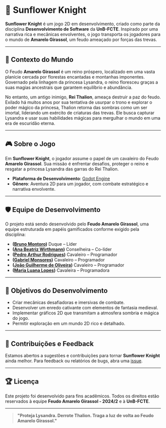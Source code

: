 # 🏰 **Sunflower Knight**  

**Sunflower Knight** é um jogo 2D em desenvolvimento, criado como parte da disciplina **Desenvolvimento de Software** da **UnB-FCTE**. Inspirado por uma narrativa rica e mecânicas envolventes, o jogo transporta os jogadores para o mundo de **Amarelo Girassol**, um feudo ameaçado por forças das trevas.  

---

## 🌟 **Contexto do Mundo**  

O Feudo **Amarelo Girassol** é um reino próspero, localizado em uma vasta planície cercada por florestas encantadas e montanhas imponentes. Governado pela linhagem da princesa Lysandra, o reino floresceu graças a suas magias ancestrais que garantem equilíbrio e abundância.  

No entanto, um antigo inimigo, **Rei Thalion**, ameaça destruir a paz do feudo. Exilado há muitos anos por sua tentativa de usurpar o trono e explorar o poder mágico da princesa, Thalion retorna das sombras como um ser imortal, liderando um exército de criaturas das trevas. Ele busca capturar Lysandra e usar suas habilidades mágicas para mergulhar o mundo em uma era de escuridão eterna.  

---

## 🎮 **Sobre o Jogo**  

Em **Sunflower Knight**, o jogador assume o papel de um cavaleiro do Feudo **Amarelo Girassol**. Sua missão é enfrentar desafios, proteger o reino e resgatar a princesa Lysandra das garras do Rei Thalion.  

- **Plataforma de Desenvolvimento**: [Godot Engine](https://godotengine.org/)  
- **Gênero**: Aventura 2D para um jogador, com combate estratégico e narrativa envolvente.  

---

## 🛡️ **Equipe de Desenvolvimento**  

O projeto está sendo desenvolvido pelo **Feudo Amarelo Girassol**, uma equipe estruturada em papéis gamificados conforme exigido pela disciplina:  

- **([Bruno Montoro](https://github.com/BrunoMontoro))** Duque – Líder  
- **([Ana Beatriz Wirthmann](https://github.com/anawirthmann))** Conselheira – Co-líder  
- **([Pedro Arthur Rodrigues](https://github.com/PArthur006))** Cavaleiro – Programador  
- **([Gabriel Monsores](https://github.com/Gabriel-Monsores))** Cavaleiro – Programador  
- **([João Guilherme de Oliveira](https://github.com/JoaoGSantana10))** Cavaleiro – Programador  
- **([Maria Luana Lopes](https://github.com/MLuana725))** Cavaleira – Programadora  

---

## 🔮 **Objetivos do Desenvolvimento**  

- Criar mecânicas desafiadoras e imersivas de combate.  
- Desenvolver um enredo cativante com elementos de fantasia medieval.  
- Implementar gráficos 2D que transmitam a atmosfera sombria e mágica do jogo.  
- Permitir exploração em um mundo 2D rico e detalhado.  

---

## 🌱 **Contribuições e Feedback**  

Estamos abertos a sugestões e contribuições para tornar **Sunflower Knight** ainda melhor. Para feedback ou relatórios de bugs, abra uma [issue](https://github.com/PArthur006/Dark-Tower-Knight/issues).  

---

## 🏆 **Licença**  

Este projeto foi desenvolvido para fins acadêmicos. Todos os direitos estão reservados à equipe **Feudo Amarelo Girassol - 2024/2** e à **UnB-FCTE**.  

---  

> **"Proteja Lysandra. Derrote Thalion. Traga a luz de volta ao Feudo Amarelo Girassol."**  
